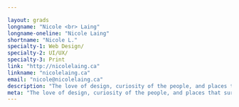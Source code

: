 ```yaml
---

layout: grads
longname: "Nicole <br> Laing"
longname-oneline: "Nicole Laing"
shortname: "Nicole L."
specialty-1: Web Design/
specialty-2: UI/UX/
specialty-3: Print
link: "http://nicolelaing.ca"
linkname: "nicolelaing.ca"
email: "nicole@nicolelaing.ca"
description: "The love of design, curiosity of the people, and places that surround our daily lives, are the driving forces for my creativity. Never stop learning and growing, and soar to new heights every day."
meta: "The love of design, curiosity of the people, and places that surround our daily lives, are the driving forces for my creativity. Never stop learning and growing, and soar to new heights every day."
---
```


